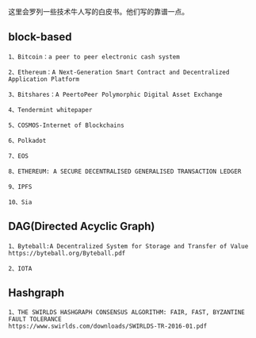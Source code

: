 这里会罗列一些技术牛人写的白皮书。他们写的靠谱一点。

## block-based

    1、Bitcoin：a peer to peer electronic cash system
    
    2、Ethereum：A Next-Generation Smart Contract and Decentralized Application Platform
    
    3、Bitshares：A Peer­to­Peer Polymorphic Digital Asset Exchange
    
    4、Tendermint whitepaper
    
    5、COSMOS-Internet of Blockchains
    
    6、Polkadot
    
    7、EOS
    
    8、ETHEREUM: A SECURE DECENTRALISED GENERALISED TRANSACTION LEDGER
    
    9、IPFS
    
    10、Sia

## DAG(Directed Acyclic Graph)

    1、Byteball:A Decentralized System for Storage and Transfer of Value
    https://byteball.org/Byteball.pdf
    
    2、IOTA
    
## Hashgraph
   
    1、THE SWIRLDS HASHGRAPH CONSENSUS ALGORITHM: FAIR, FAST, BYZANTINE FAULT TOLERANCE
    https://www.swirlds.com/downloads/SWIRLDS-TR-2016-01.pdf